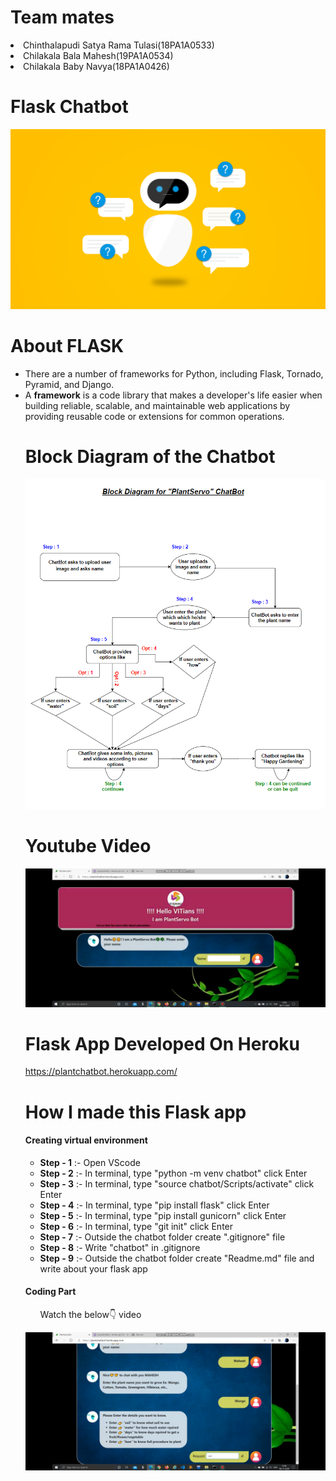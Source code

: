 <h1>Team mates</h1>

<u1>
  <li>Chinthalapudi Satya Rama Tulasi(18PA1A0533)</li>
  <li>Chilakala Bala Mahesh(19PA1A0534)</li>
  <li>Chilakala Baby Navya(18PA1A0426)</li>
</ul>

<h1>Flask Chatbot</h1>
<img src='image.png'>

<h1>About FLASK</h1>
<ul>
  <li>There are a number of frameworks for Python, including Flask, Tornado, Pyramid, and Django.</li>
  <li>A <b>framework</b> is a code library that makes a developer's life easier when building reliable, scalable, and maintainable web applications by providing reusable code or extensions for common operations.</li>
  
<h1>Block Diagram of the Chatbot</h1>

<img src='L8_chatbot_block_dig.png'>

<h1>Youtube Video</h1>

[![IMAGE ALT TEXT](Screenshot_2020-11-08-15-26-28-60.jpg)](http://www.youtube.com/watch?v=J5UmjWu9R3M "Video Title")

<h1>Flask App Developed On Heroku</h1>

https://plantchatbot.herokuapp.com/

<h1>How I made this Flask app</h1>

<h4>Creating virtual environment</h4>

<ul>
  <li><b>Step - 1</b> :- Open VScode </li>
  <li><b>Step - 2</b> :- In terminal, type "python -m venv chatbot" click Enter</li>
  <li><b>Step - 3</b> :- In terminal, type "source chatbot/Scripts/activate" click Enter</li>
  <li><b>Step - 4</b> :- In terminal, type "pip install flask" click Enter</li>
  <li><b>Step - 5</b> :- In terminal, type "pip install gunicorn" click Enter</li>
  <li><b>Step - 6</b> :- In terminal, type "git init" click Enter</li>
  <li><b>Step - 7</b> :- Outside the chatbot folder create ".gitignore" file</li>
  <li><b>Step - 8</b> :- Write "chatbot" in .gitignore</li>
  <li><b>Step - 9</b> :- Outside the chatbot folder create "Readme.md" file and write about your flask app</li>
</ul>

<h4>Coding Part</h4>

<ol>Watch the below👇 video</ol>

[![IMAGE ALT TEXT](Screenshot_2020-11-08-20-04-49-96.jpg)](http://www.youtube.com/watch?v=tplSUg7bZhI "Video Title")

